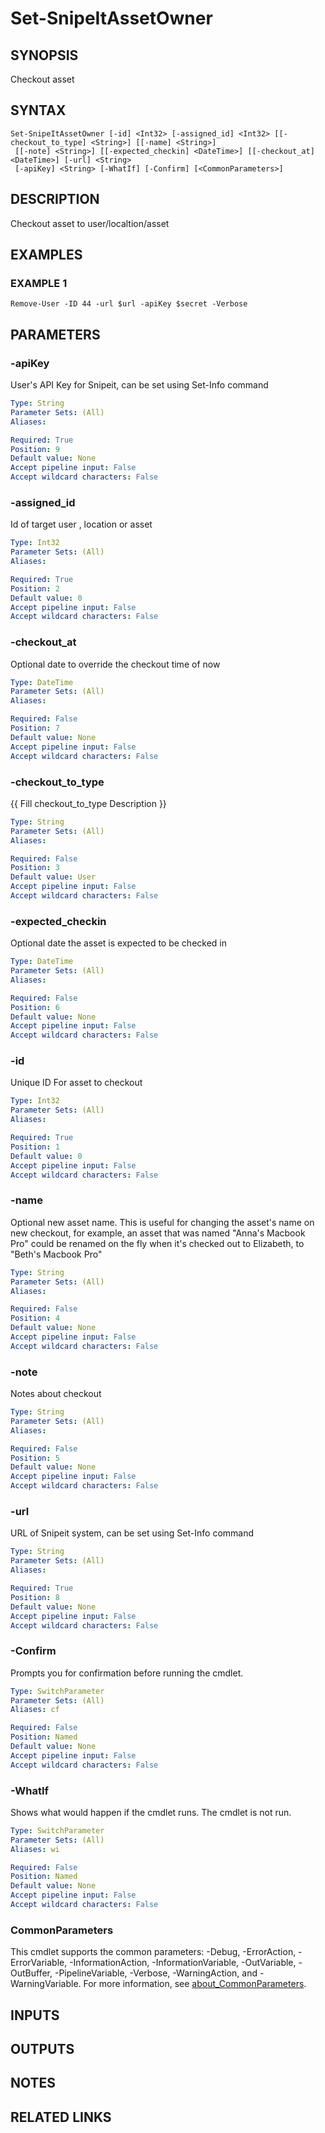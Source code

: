 ﻿---
external help file: SnipeItPS-help.xml
Module Name: SnipeitPS
online version:
schema: 2.0.0
---

# Set-SnipeItAssetOwner

## SYNOPSIS
Checkout asset

## SYNTAX

```
Set-SnipeItAssetOwner [-id] <Int32> [-assigned_id] <Int32> [[-checkout_to_type] <String>] [[-name] <String>]
 [[-note] <String>] [[-expected_checkin] <DateTime>] [[-checkout_at] <DateTime>] [-url] <String>
 [-apiKey] <String> [-WhatIf] [-Confirm] [<CommonParameters>]
```

## DESCRIPTION
Checkout asset to user/localtion/asset

## EXAMPLES

### EXAMPLE 1
```
Remove-User -ID 44 -url $url -apiKey $secret -Verbose
```

## PARAMETERS

### -apiKey
User's API Key for Snipeit, can be set using Set-Info command

```yaml
Type: String
Parameter Sets: (All)
Aliases:

Required: True
Position: 9
Default value: None
Accept pipeline input: False
Accept wildcard characters: False
```

### -assigned_id
Id of target user , location or asset

```yaml
Type: Int32
Parameter Sets: (All)
Aliases:

Required: True
Position: 2
Default value: 0
Accept pipeline input: False
Accept wildcard characters: False
```

### -checkout_at
Optional date to override the checkout time of now

```yaml
Type: DateTime
Parameter Sets: (All)
Aliases:

Required: False
Position: 7
Default value: None
Accept pipeline input: False
Accept wildcard characters: False
```

### -checkout_to_type
{{ Fill checkout_to_type Description }}

```yaml
Type: String
Parameter Sets: (All)
Aliases:

Required: False
Position: 3
Default value: User
Accept pipeline input: False
Accept wildcard characters: False
```

### -expected_checkin
Optional date the asset is expected to be checked in

```yaml
Type: DateTime
Parameter Sets: (All)
Aliases:

Required: False
Position: 6
Default value: None
Accept pipeline input: False
Accept wildcard characters: False
```

### -id
Unique ID For asset to checkout

```yaml
Type: Int32
Parameter Sets: (All)
Aliases:

Required: True
Position: 1
Default value: 0
Accept pipeline input: False
Accept wildcard characters: False
```

### -name
Optional new asset name.
This is useful for changing the asset's name on new checkout,
for example, an asset that was named "Anna's Macbook Pro" could be renamed on the fly
when it's checked out to Elizabeth, to "Beth's Macbook Pro"

```yaml
Type: String
Parameter Sets: (All)
Aliases:

Required: False
Position: 4
Default value: None
Accept pipeline input: False
Accept wildcard characters: False
```

### -note
Notes about checkout

```yaml
Type: String
Parameter Sets: (All)
Aliases:

Required: False
Position: 5
Default value: None
Accept pipeline input: False
Accept wildcard characters: False
```

### -url
URL of Snipeit system, can be set using Set-Info command

```yaml
Type: String
Parameter Sets: (All)
Aliases:

Required: True
Position: 8
Default value: None
Accept pipeline input: False
Accept wildcard characters: False
```

### -Confirm
Prompts you for confirmation before running the cmdlet.

```yaml
Type: SwitchParameter
Parameter Sets: (All)
Aliases: cf

Required: False
Position: Named
Default value: None
Accept pipeline input: False
Accept wildcard characters: False
```

### -WhatIf
Shows what would happen if the cmdlet runs.
The cmdlet is not run.

```yaml
Type: SwitchParameter
Parameter Sets: (All)
Aliases: wi

Required: False
Position: Named
Default value: None
Accept pipeline input: False
Accept wildcard characters: False
```

### CommonParameters
This cmdlet supports the common parameters: -Debug, -ErrorAction, -ErrorVariable, -InformationAction, -InformationVariable, -OutVariable, -OutBuffer, -PipelineVariable, -Verbose, -WarningAction, and -WarningVariable. For more information, see [about_CommonParameters](http://go.microsoft.com/fwlink/?LinkID=113216).

## INPUTS

## OUTPUTS

## NOTES

## RELATED LINKS
